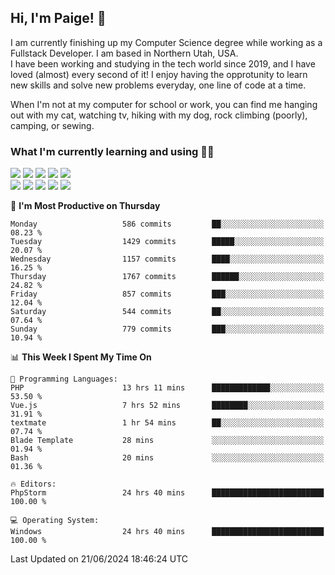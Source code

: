 ## Hi, I'm Paige! :vulcan_salute:

I am currently finishing up my Computer Science degree while working as a Fullstack Developer. I am based in Northern Utah, USA. \
I have been working and studying in the tech world since 2019, and I have loved (almost) every second of it! I enjoy having the opprotunity to learn new skills and solve new problems everyday, one line of code at a time.  

When I'm not at my computer for school or work, you can find me hanging out with my cat, watching tv, hiking with my dog, rock climbing (poorly), camping, or sewing.  

### What I'm currently learning and using :woman_technologist:
![](https://img.shields.io/badge/Laravel-FF2D20?style=for-the-badge&logo=laravel&logoColor=white) 
![](https://img.shields.io/badge/PHP-777BB4?style=for-the-badge&logo=php&logoColor=white)
![](https://img.shields.io/badge/Vue.js-35495E?style=for-the-badge&logo=vuedotjs&logoColor=4FC08D) 
![](https://img.shields.io/badge/MySQL-005C84?style=for-the-badge&logo=mysql&logoColor=white) 
![](https://img.shields.io/badge/Tailwind_CSS-38B2AC?style=for-the-badge&logo=tailwind-css&logoColor=white) \
![](https://img.shields.io/badge/Python-FFD43B?style=for-the-badge&logo=python&logoColor=blue)
![](https://img.shields.io/badge/Django-092E20?style=for-the-badge&logo=django&logoColor=green)
![](https://img.shields.io/badge/Kotlin-0095D5?&style=for-the-badge&logo=kotlin&logoColor=white)
![](https://img.shields.io/badge/Java-ED8B00?style=for-the-badge&logo=java&logoColor=white)
![](https://img.shields.io/badge/Haskell-5D4F85?style=for-the-badge&logo=haskell&logoColor=white) 

<!--START_SECTION:waka-->
📅 **I'm Most Productive on Thursday** 

```text
Monday                   586 commits         ██░░░░░░░░░░░░░░░░░░░░░░░   08.23 % 
Tuesday                  1429 commits        █████░░░░░░░░░░░░░░░░░░░░   20.07 % 
Wednesday                1157 commits        ████░░░░░░░░░░░░░░░░░░░░░   16.25 % 
Thursday                 1767 commits        ██████░░░░░░░░░░░░░░░░░░░   24.82 % 
Friday                   857 commits         ███░░░░░░░░░░░░░░░░░░░░░░   12.04 % 
Saturday                 544 commits         ██░░░░░░░░░░░░░░░░░░░░░░░   07.64 % 
Sunday                   779 commits         ███░░░░░░░░░░░░░░░░░░░░░░   10.94 % 
```


📊 **This Week I Spent My Time On** 

```text
💬 Programming Languages: 
PHP                      13 hrs 11 mins      █████████████░░░░░░░░░░░░   53.50 % 
Vue.js                   7 hrs 52 mins       ████████░░░░░░░░░░░░░░░░░   31.91 % 
textmate                 1 hr 54 mins        ██░░░░░░░░░░░░░░░░░░░░░░░   07.74 % 
Blade Template           28 mins             ░░░░░░░░░░░░░░░░░░░░░░░░░   01.94 % 
Bash                     20 mins             ░░░░░░░░░░░░░░░░░░░░░░░░░   01.36 % 

🔥 Editors: 
PhpStorm                 24 hrs 40 mins      █████████████████████████   100.00 % 

💻 Operating System: 
Windows                  24 hrs 40 mins      █████████████████████████   100.00 % 
```


 Last Updated on 21/06/2024 18:46:24 UTC
<!--END_SECTION:waka-->
